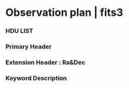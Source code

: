 # Observation plan | fits3

### HDU LIST

### Primary Header

### Extension Header : Ra&Dec

### Keyword Description